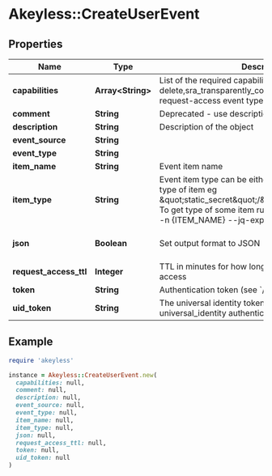 # Akeyless::CreateUserEvent

## Properties

| Name | Type | Description | Notes |
| ---- | ---- | ----------- | ----- |
| **capabilities** | **Array&lt;String&gt;** | List of the required capabilities options: [read, update, delete,sra_transparently_connect]. Relevant only for request-access event types | [optional] |
| **comment** | **String** | Deprecated - use description | [optional] |
| **description** | **String** | Description of the object | [optional] |
| **event_source** | **String** |  | [optional] |
| **event_type** | **String** |  |  |
| **item_name** | **String** | Event item name |  |
| **item_type** | **String** | Event item type can be either \&quot;target\&quot; or type of item eg \&quot;static_secret\&quot;/\&quot;dynamic_secret\&quot; To get type of some item run &#x60;akeyless describe-item -n {ITEM_NAME} --jq-expression .item_type&#x60; |  |
| **json** | **Boolean** | Set output format to JSON | [optional][default to false] |
| **request_access_ttl** | **Integer** | TTL in minutes for how long to grant the requested access | [optional] |
| **token** | **String** | Authentication token (see &#x60;/auth&#x60; and &#x60;/configure&#x60;) | [optional] |
| **uid_token** | **String** | The universal identity token, Required only for universal_identity authentication | [optional] |

## Example

```ruby
require 'akeyless'

instance = Akeyless::CreateUserEvent.new(
  capabilities: null,
  comment: null,
  description: null,
  event_source: null,
  event_type: null,
  item_name: null,
  item_type: null,
  json: null,
  request_access_ttl: null,
  token: null,
  uid_token: null
)
```

